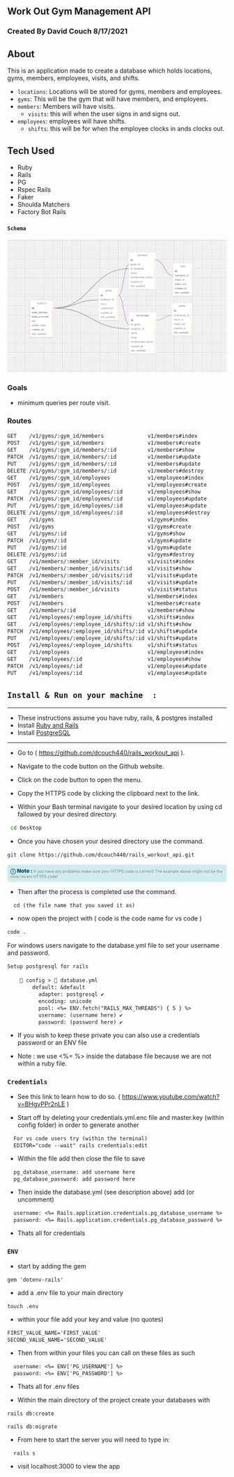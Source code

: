 ## Work Out Gym Management API

### Created By David Couch 8/17/2021

## About

This is an application made to create a database which holds locations, gyms, members, employees, visits, and shifts.

- `locations`: Locations will be stored for gyms, members and employees.
- `gyms`: This will be the gym that will have members, and employees.
- `members`: Members will have visits.
    - `visits`: this will when the user signs in and signs out.
- `employees`: employees will have shifts.
    - `shifts`: this will be for when the employee clocks in ands clocks out.
## Tech Used
- Ruby
- Rails
- PG
- Rspec Rails
- Faker
- Shoulda Matchers
- Factory Bot Rails

#### `Schema`
<img src='./img/work_out_2.PNG'>

### Goals
- minimum queries per route visit.
  
### Routes

```
GET    /v1/gyms/:gym_id/members              v1/members#index
POST   /v1/gyms/:gym_id/members              v1/members#create
GET    /v1/gyms/:gym_id/members/:id          v1/members#show
PATCH  /v1/gyms/:gym_id/members/:id          v1/members#update
PUT    /v1/gyms/:gym_id/members/:id          v1/members#update
DELETE /v1/gyms/:gym_id/members/:id          v1/members#destroy
GET    /v1/gyms/:gym_id/employees            v1/employees#index
POST   /v1/gyms/:gym_id/employees            v1/employees#create
GET    /v1/gyms/:gym_id/employees/:id        v1/employees#show
PATCH  /v1/gyms/:gym_id/employees/:id        v1/employees#update
PUT    /v1/gyms/:gym_id/employees/:id        v1/employees#update
DELETE /v1/gyms/:gym_id/employees/:id        v1/employees#destroy
GET    /v1/gyms                              v1/gyms#index
POST   /v1/gyms                              v1/gyms#create
GET    /v1/gyms/:id                          v1/gyms#show
PATCH  /v1/gyms/:id                          v1/gyms#update
PUT    /v1/gyms/:id                          v1/gyms#update
DELETE /v1/gyms/:id                          v1/gyms#destroy
GET    /v1/members/:member_id/visits         v1/visits#index
GET    /v1/members/:member_id/visits/:id     v1/visits#show
PATCH  /v1/members/:member_id/visits/:id     v1/visits#update
PUT    /v1/members/:member_id/visits/:id     v1/visits#update
POST   /v1/members/:member_id/visits         v1/visits#status
GET    /v1/members                           v1/members#index
POST   /v1/members                           v1/members#create
GET    /v1/members/:id                       v1/members#show
GET    /v1/employees/:employee_id/shifts     v1/shifts#index
GET    /v1/employees/:employee_id/shifts/:id v1/shifts#show
PATCH  /v1/employees/:employee_id/shifts/:id v1/shifts#update
PUT    /v1/employees/:employee_id/shifts/:id v1/shifts#update
POST   /v1/employees/:employee_id/shifts     v1/shifts#status
GET    /v1/employees                         v1/employees#index
GET    /v1/employees/:id                     v1/employees#show
PATCH  /v1/employees/:id                     v1/employees#update
PUT    /v1/employees/:id                     v1/employees#update
```

## `Install & Run on your machine  :`
***
* These instructions assume you have ruby, rails, & postgres installed
* Install [Ruby and Rails](https://www.learnhowtoprogram.com/ruby-and-rails/getting-started-with-ruby/installing-ruby)
* Install [PostgreSQL](https://www.learnhowtoprogram.com/ruby-and-rails/getting-started-with-ruby/installing-postgres)
***

* Go to ( https://github.com/dcouch440/rails_workout_api ).

*  Navigate to the code button on the Github website.

* Click on the code button to open the menu.

- Copy the HTTPS code by clicking the clipboard next to the link.

- Within your Bash terminal navigate to your desired location by using cd fallowed by your desired directory.

```bash
 cd Desktop
```

- Once you have chosen your desired directory use the command.

```bash
git clone https://github.com/dcouch440/rails_workout_api.git
```

<div
  style="
    background-color: #d1ecf1;
    color: grey; padding: 6px;
    font-size: 9px;
    border-radius: 5px;
    border: 1px solid #d4ecf1;
    margin-bottom: 12px"
>
  <span
    style="
      font-size: 12px;
      font-weight: 600;
      color: #0c5460;"
  >
    ⓘ
  </span>
  <span
    style="
      font-size: 12px;
      font-weight: 900;
      color: #0c5460;
      margin-bottom: 24px"
  >
    Note :
  </span>
  If you have any problems make sure your HTTPS code is correct! The example above might not be the most recent HTTPS code!
</div>
  
* Then after the process is completed use the command.
```
  cd (the file name that you saved it as)
```

* now open the project with ( code is the code name for vs code )

``` bash
code .
```

For windows users navigate to the database.yml file to set your username and password.

```
Setup postgresql for rails

	📁 config > 📑 database.yml
        default: &default
          adapter: postgresql ✔️
          encoding: unicode
          pool: <%= ENV.fetch("RAILS_MAX_THREADS") { 5 } %>
          username: (username here) ✔️
          password: (password here) ✔️

```
* If you wish to keep these private you can also use a credentials password or an ENV file

* Note : we use <%= %> inside the database file because we are not within a ruby file.

### `Credentials`
* See this link to learn how to do so. ( https://www.youtube.com/watch?v=BHgvPPr2nLE )

* Start off by deleting your credentials.yml.enc file and master.key (within config folder) in order to generate another

```
  For vs code users try (within the terminal)
  EDITOR="code --wait" rails credentials:edit
```

* Within the file add then close the file to save

```
  pg_database_username: add username here
  pg_database_password: add password here
```

* Then inside the database.yml (see description above) add (or uncomment)

```
  username: <%= Rails.application.credentials.pg_database_username %>
  password: <%= Rails.application.credentials.pg_database_password %>
```

* Thats all for credentials

### `ENV`
* start by adding the gem
```
gem 'dotenv-rails'
```

* add a .env file to your main directory

```
touch .env
```

* within your file add your key and value (no quotes)

```
FIRST_VALUE_NAME='FIRST_VALUE'
SECOND_VALUE_NAME='SECOND_VALUE'
```

* Then from within your files you can call on these files as such

```
  username: <%= ENV['PG_USERNAME'] %>
  password: <%= ENV['PG_PASSWORD'] %>
```

* Thats all for .env files

* Within the main directory of the project create your databases with

```
rails db:create
```

```
rails db:migrate
```

* From here to start the server you will need to type in:

```
  rails s
```

* visit localhost:3000 to view the app